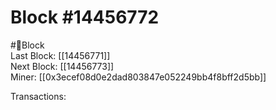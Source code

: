 
Block #14456772
===============
  
#🧊Block  
Last Block: [[14456771]]  
Next Block: [[14456773]]  
Miner: [[0x3ecef08d0e2dad803847e052249bb4f8bff2d5bb]]  

 Transactions: